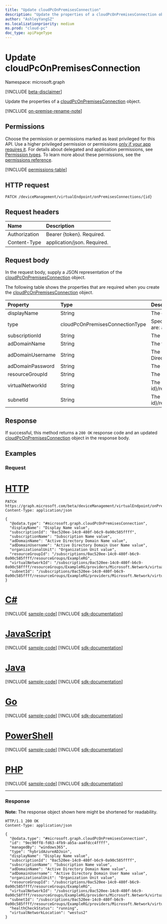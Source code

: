 ```yaml
---
title: "Update cloudPcOnPremisesConnection"
description: "Update the properties of a cloudPcOnPremisesConnection object."
author: "AshleyYangSZ"
ms.localizationpriority: medium
ms.prod: "cloud-pc"
doc_type: apiPageType
---
```


# Update cloudPcOnPremisesConnection

Namespace: microsoft.graph

[!INCLUDE [beta-disclaimer](../../includes/beta-disclaimer.md)]

Update the properties of a [cloudPcOnPremisesConnection](../resources/cloudpconpremisesconnection.md) object.

[!INCLUDE [on-premise-rename-note](../../includes/on-premise-rename-note.md)]

## Permissions

Choose the permission or permissions marked as least privileged for this API. Use a higher privileged permission or permissions [only if your app requires it](/graph/permissions-overview#best-practices-for-using-microsoft-graph-permissions). For details about delegated and application permissions, see [Permission types](/graph/permissions-overview#permission-types). To learn more about these permissions, see the [permissions reference](/graph/permissions-reference).

<!-- { "blockType": "permissions", "name": "cloudpconpremisesconnection_update" } -->
[!INCLUDE [permissions-table](../includes/permissions/cloudpconpremisesconnection-update-permissions.md)]

## HTTP request

<!-- {
  "blockType": "ignored"
}
-->

``` http
PATCH /deviceManagement/virtualEndpoint/onPremisesConnections/{id}
```

## Request headers

| Name          | Description                |
| :------------ | :------------------------  |
| Authorization | Bearer {token}. Required.  |
| Content-Type  | application/json. Required.|

## Request body

In the request body, supply a JSON representation of the [cloudPcOnPremisesConnection](../resources/cloudpconpremisesconnection.md) object.

The following table shows the properties that are required when you create the [cloudPcOnPremisesConnection](../resources/cloudpconpremisesconnection.md) object.

|Property|Type|Description|
|:---|:---|:---|
|displayName|String|The display name for the Azure network connection.|
|type|cloudPcOnPremisesConnectionType|Specifies how the provisioned Cloud PC will be joined to Azure Active Directory. Default value is `hybridAzureADJoin`. Possible values are: `azureADJoin`, `hybridAzureADJoin`, `unknownFutureValue`.|
|subscriptionId|String|The ID of the target Azure subscription that’s associated with your tenant.|
|adDomainName|String|The fully qualified domain name (FQDN) of the Active Directory domain you want to join.|
|adDomainUsername|String|The username of an Active Directory account (user or service account) that has permissions to create computer objects in Active Directory. Required format: username@contoso.com.|
|adDomainPassword|String|The password associated with adDomainUsername.|
|resourceGroupId|String|The ID of the target resource group. Required format: "/subscriptions/{subscription-id}/resourceGroups/{resourceGroupName}".|
|virtualNetworkId|String|The ID of the target virtual network. Required format: "/subscriptions/{subscription-id}/resourceGroups/{resourceGroupName}/providers/Microsoft.Network/virtualNetworks/{virtualNetworkName}".|
|subnetId|String|The ID of the target subnet. Required format: "/subscriptions/{subscription-id}/resourceGroups/{resourceGroupName}/providers/Microsoft.Network/virtualNetworks/{virtualNetworkId}/subnets/{subnetName}".|

## Response

If successful, this method returns a `200 OK` response code and an updated [cloudPcOnPremisesConnection](../resources/cloudpconpremisesconnection.md) object in the response body.

## Examples

### Request


# [HTTP](#tab/http)
<!-- {
  "blockType": "request",
  "name": "update_onpremisesconnections"
}
-->

``` http
PATCH https://graph.microsoft.com/beta/deviceManagement/virtualEndpoint/onPremisesConnections/{id}
Content-Type: application/json

{
  "@odata.type": "#microsoft.graph.cloudPcOnPremisesConnection",
  "displayName": "Display Name value",
  "subscriptionId": "0ac520ee-14c0-480f-b6c9-0a90c585ffff",
  "subscriptionName": "Subscription Name value",
  "adDomainName": "Active Directory Domain Name value",
  "adDomainUsername": "Active Directory Domain User Name value",
  "organizationalUnit": "Organization Unit value",
  "resourceGroupId": "/subscriptions/0ac520ee-14c0-480f-b6c9-0a90c585ffff/resourceGroups/ExampleRG",
  "virtualNetworkId": "/subscriptions/0ac520ee-14c0-480f-b6c9-0a90c58ffff/resourceGroups/ExampleRG/providers/Microsoft.Network/virtualNetworks/ExampleVNet",
  "subnetId": "/subscriptions/0ac520ee-14c0-480f-b6c9-0a90c585ffff/resourceGroups/ExampleRG/providers/Microsoft.Network/virtualNetworks/ExampleVNet/subnets/default"
}
```

# [C#](#tab/csharp)
[!INCLUDE [sample-code](../includes/snippets/csharp/update-onpremisesconnections-csharp-snippets.md)]
[!INCLUDE [sdk-documentation](../includes/snippets/snippets-sdk-documentation-link.md)]

# [JavaScript](#tab/javascript)
[!INCLUDE [sample-code](../includes/snippets/javascript/update-onpremisesconnections-javascript-snippets.md)]
[!INCLUDE [sdk-documentation](../includes/snippets/snippets-sdk-documentation-link.md)]

# [Java](#tab/java)
[!INCLUDE [sample-code](../includes/snippets/java/update-onpremisesconnections-java-snippets.md)]
[!INCLUDE [sdk-documentation](../includes/snippets/snippets-sdk-documentation-link.md)]

# [Go](#tab/go)
[!INCLUDE [sample-code](../includes/snippets/go/update-onpremisesconnections-go-snippets.md)]
[!INCLUDE [sdk-documentation](../includes/snippets/snippets-sdk-documentation-link.md)]

# [PowerShell](#tab/powershell)
[!INCLUDE [sample-code](../includes/snippets/powershell/update-onpremisesconnections-powershell-snippets.md)]
[!INCLUDE [sdk-documentation](../includes/snippets/snippets-sdk-documentation-link.md)]

# [PHP](#tab/php)
[!INCLUDE [sample-code](../includes/snippets/php/update-onpremisesconnections-php-snippets.md)]
[!INCLUDE [sdk-documentation](../includes/snippets/snippets-sdk-documentation-link.md)]

---

### Response

**Note:** The response object shown here might be shortened for readability.

<!-- {
  "blockType": "response",
  "truncated": true,
  "@odata.type": "microsoft.graph.cloudPcOnPremisesConnection"
}
-->

``` http
HTTP/1.1 200 OK
Content-Type: application/json

{
  "@odata.type": "#microsoft.graph.cloudPcOnPremisesConnection",
  "id": "9ec90ff8-fd63-4fb9-ab5a-aa4fdcc4ffff",
  "managedBy": "windows365",
  "type": "hybridAzureADJoin", 
  "displayName": "Display Name value",
  "subscriptionId": "0ac520ee-14c0-480f-b6c9-0a90c585ffff",
  "subscriptionName": "Subscription Name value",
  "adDomainName": "Active Directory Domain Name value",
  "adDomainUsername": "Active Directory Domain User Name value",
  "organizationalUnit": "Organization Unit value",
  "resourceGroupId": "/subscriptions/0ac520ee-14c0-480f-b6c9-0a90c585ffff/resourceGroups/ExampleRG",
  "virtualNetworkId": "/subscriptions/0ac520ee-14c0-480f-b6c9-0a90c58ffff/resourceGroups/ExampleRG/providers/Microsoft.Network/virtualNetworks/ExampleVNet",
  "subnetId": "/subscriptions/0ac520ee-14c0-480f-b6c9-0a90c585ffff/resourceGroups/ExampleRG/providers/Microsoft.Network/virtualNetworks/ExampleVNet/subnets/default",
  "healthCheckStatus": "running",
  "virtualNetworkLocation": "westus2"
}
```
